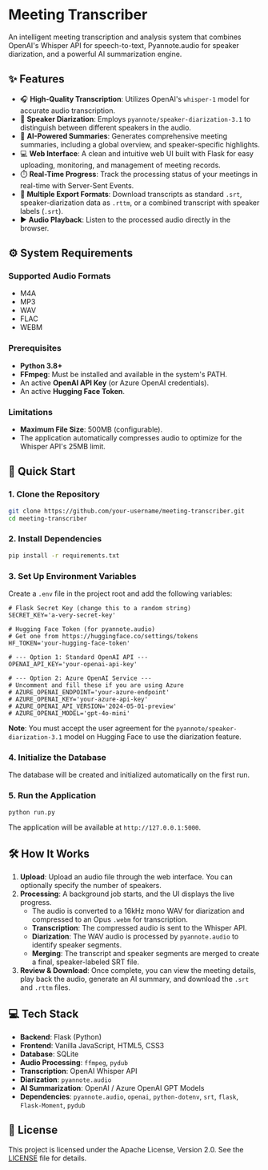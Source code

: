 # Meeting Transcriber

An intelligent meeting transcription and analysis system that combines OpenAI's Whisper API for speech-to-text, Pyannote.audio for speaker diarization, and a powerful AI summarization engine.

## ✨ Features

- 🎧 **High-Quality Transcription**: Utilizes OpenAI's `whisper-1` model for accurate audio transcription.
- 👥 **Speaker Diarization**: Employs `pyannote/speaker-diarization-3.1` to distinguish between different speakers in the audio.
- 📝 **AI-Powered Summaries**: Generates comprehensive meeting summaries, including a global overview, and speaker-specific highlights.
- 💻 **Web Interface**: A clean and intuitive web UI built with Flask for easy uploading, monitoring, and management of meeting records.
- ⏱️ **Real-Time Progress**: Track the processing status of your meetings in real-time with Server-Sent Events.
- 💾 **Multiple Export Formats**: Download transcripts as standard `.srt`, speaker-diarization data as `.rttm`, or a combined transcript with speaker labels (`.srt`).
- ▶️ **Audio Playback**: Listen to the processed audio directly in the browser.

## ⚙️ System Requirements

### Supported Audio Formats
- M4A
- MP3
- WAV
- FLAC
- WEBM

### Prerequisites
- **Python 3.8+**
- **FFmpeg**: Must be installed and available in the system's PATH.
- An active **OpenAI API Key** (or Azure OpenAI credentials).
- An active **Hugging Face Token**.

### Limitations
- **Maximum File Size**: 500MB (configurable).
- The application automatically compresses audio to optimize for the Whisper API's 25MB limit.

## 🚀 Quick Start

### 1. Clone the Repository
```bash
git clone https://github.com/your-username/meeting-transcriber.git
cd meeting-transcriber
```

### 2. Install Dependencies
```bash
pip install -r requirements.txt
```

### 3. Set Up Environment Variables
Create a `.env` file in the project root and add the following variables:

```env
# Flask Secret Key (change this to a random string)
SECRET_KEY='a-very-secret-key'

# Hugging Face Token (for pyannote.audio)
# Get one from https://huggingface.co/settings/tokens
HF_TOKEN='your-hugging-face-token'

# --- Option 1: Standard OpenAI API ---
OPENAI_API_KEY='your-openai-api-key'

# --- Option 2: Azure OpenAI Service ---
# Uncomment and fill these if you are using Azure
# AZURE_OPENAI_ENDPOINT='your-azure-endpoint'
# AZURE_OPENAI_KEY='your-azure-api-key'
# AZURE_OPENAI_API_VERSION='2024-05-01-preview'
# AZURE_OPENAI_MODEL='gpt-4o-mini'
```
**Note**: You must accept the user agreement for the `pyannote/speaker-diarization-3.1` model on Hugging Face to use the diarization feature.

### 4. Initialize the Database
The database will be created and initialized automatically on the first run.

### 5. Run the Application
```bash
python run.py
```
The application will be available at `http://127.0.0.1:5000`.

## 🛠️ How It Works

1.  **Upload**: Upload an audio file through the web interface. You can optionally specify the number of speakers.
2.  **Processing**: A background job starts, and the UI displays the live progress.
    - The audio is converted to a 16kHz mono WAV for diarization and compressed to an Opus `.webm` for transcription.
    - **Transcription**: The compressed audio is sent to the Whisper API.
    - **Diarization**: The WAV audio is processed by `pyannote.audio` to identify speaker segments.
    - **Merging**: The transcript and speaker segments are merged to create a final, speaker-labeled SRT file.
3.  **Review & Download**: Once complete, you can view the meeting details, play back the audio, generate an AI summary, and download the `.srt` and `.rttm` files.

## 💻 Tech Stack

-   **Backend**: Flask (Python)
-   **Frontend**: Vanilla JavaScript, HTML5, CSS3
-   **Database**: SQLite
-   **Audio Processing**: `ffmpeg`, `pydub`
-   **Transcription**: OpenAI Whisper API
-   **Diarization**: `pyannote.audio`
-   **AI Summarization**: OpenAI / Azure OpenAI GPT Models
-   **Dependencies**: `pyannote.audio`, `openai`, `python-dotenv`, `srt`, `flask`, `Flask-Moment`, `pydub`

## 📄 License

This project is licensed under the Apache License, Version 2.0. See the [LICENSE](LICENSE) file for details. 